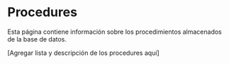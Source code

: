 # Procedures

Esta página contiene información sobre los procedimientos almacenados de la base de datos.

[Agregar lista y descripción de los procedures aquí]